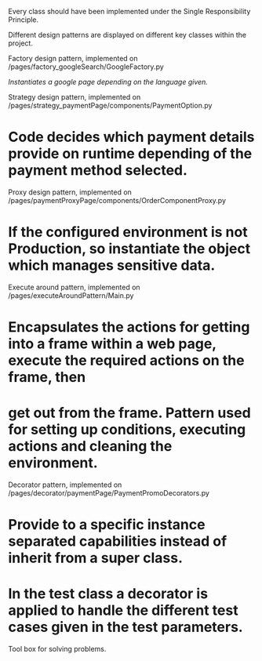 Every class should have been implemented under the Single Responsibility Principle.

Different design patterns are displayed on different key classes within the project.

Factory design pattern, implemented on /pages/factory_googleSearch/GoogleFactory.py

*Instantiates a google page depending on the language given.*

Strategy design pattern, implemented on /pages/strategy_paymentPage/components/PaymentOption.py
# Code decides which payment details provide on runtime depending of the payment method selected.

Proxy design pattern, implemented on /pages/paymentProxyPage/components/OrderComponentProxy.py
# If the configured environment is not Production, so instantiate the object which manages sensitive data.

Execute around pattern, implemented on /pages/executeAroundPattern/Main.py
# Encapsulates the actions for getting into a frame within a web page, execute the required actions on the frame, then 
# get out from the frame. Pattern used for setting up conditions, executing actions and cleaning the environment.

Decorator pattern, implemented on /pages/decorator/paymentPage/PaymentPromoDecorators.py
# Provide to a specific instance separated capabilities instead of inherit from a super class. 
# In the test class a decorator is applied to handle the different test cases given in the test parameters.

Tool box for solving problems.
